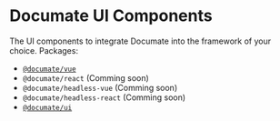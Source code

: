 # Documate UI Components

The UI components to integrate Documate into the framework of your choice. Packages:

- [`@documate/vue`](./vue)
- `@documate/react` (Comming soon)
- `@documate/headless-vue` (Comming soon)
- `@documate/headless-react` (Comming soon)
- [`@documate/ui`](./vanilla-js/)
